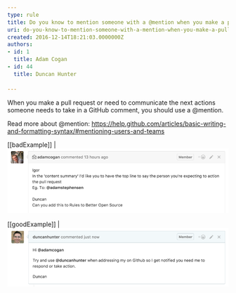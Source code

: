 ```yaml
---
type: rule
title: Do you know to mention someone with a @mention when you make a pull request or comment on GitHub?
uri: do-you-know-to-mention-someone-with-a-mention-when-you-make-a-pull-request-or-comment-on-github
created: 2016-12-14T18:21:03.0000000Z
authors:
- id: 1
  title: Adam Cogan
- id: 44
  title: Duncan Hunter

---
```


When you make a pull request or need to communicate the next actions someone needs to take in a GitHub comment, you should use a @mention.

Read more about @mention: https://help.github.com/articles/basic-writing-and-formatting-syntax/#mentioning-users-and-teams
 
[[badExample]]
| ![Not using a @mention when addressing Duncan or Igor](github-mention-bad.png)

[[goodExample]]
| ![Using a @mention](github-mention-good.png)
